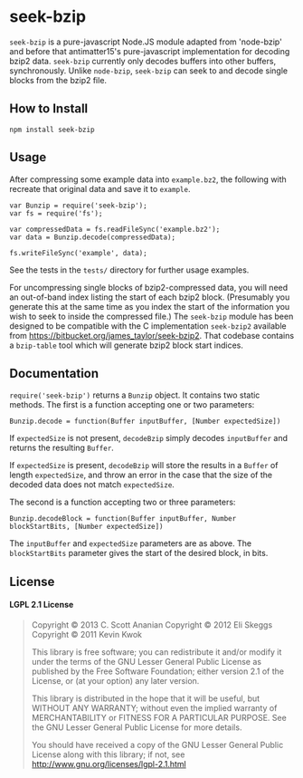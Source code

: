 # seek-bzip

`seek-bzip` is a pure-javascript Node.JS module adapted from 'node-bzip' and before that antimatter15's pure-javascript implementation for decoding bzip2 data.  `seek-bzip` currently only decodes buffers into other buffers, synchronously.  Unlike `node-bzip`, `seek-bzip` can seek to and decode single blocks from the bzip2 file.

## How to Install

```
npm install seek-bzip
```

## Usage

After compressing some example data into `example.bz2`, the following with recreate that original data and save it to `example`.

```
var Bunzip = require('seek-bzip');
var fs = require('fs');

var compressedData = fs.readFileSync('example.bz2');
var data = Bunzip.decode(compressedData);

fs.writeFileSync('example', data);
```

See the tests in the `tests/` directory for further usage examples.

For uncompressing single blocks of bzip2-compressed data, you will need
an out-of-band index listing the start of each bzip2 block.  (Presumably
you generate this at the same time as you index the start of the information
you wish to seek to inside the compressed file.)  The `seek-bzip` module
has been designed to be compatible with the C implementation `seek-bzip2`
available from https://bitbucket.org/james_taylor/seek-bzip2.  That codebase
contains a `bzip-table` tool which will generate bzip2 block start indices.

## Documentation

`require('seek-bzip')` returns a `Bunzip` object.  It contains two static
methods.  The first is a function accepting one or two parameters:

`Bunzip.decode = function(Buffer inputBuffer, [Number expectedSize])`

If `expectedSize` is not present, `decodeBzip` simply decodes `inputBuffer` and returns the resulting `Buffer`.

If `expectedSize` is present, `decodeBzip` will store the results in a `Buffer` of length `expectedSize`, and throw an error in the case that the size of the decoded data does not match `expectedSize`.

The second is a function accepting two or three parameters:

`Bunzip.decodeBlock = function(Buffer inputBuffer, Number blockStartBits, [Number expectedSize])`

The `inputBuffer` and `expectedSize` parameters are as above.
The `blockStartBits` parameter gives the start of the desired block, in bits.

## License

#### LGPL 2.1 License

> Copyright &copy; 2013 C. Scott Ananian
> Copyright &copy; 2012 Eli Skeggs
> Copyright &copy; 2011 Kevin Kwok
>
> This library is free software; you can redistribute it and/or
> modify it under the terms of the GNU Lesser General Public
> License as published by the Free Software Foundation; either
> version 2.1 of the License, or (at your option) any later version.
>
> This library is distributed in the hope that it will be useful,
> but WITHOUT ANY WARRANTY; without even the implied warranty of
> MERCHANTABILITY or FITNESS FOR A PARTICULAR PURPOSE.  See the GNU
> Lesser General Public License for more details.
>
> You should have received a copy of the GNU Lesser General Public
> License along with this library; if not, see
> http://www.gnu.org/licenses/lgpl-2.1.html
